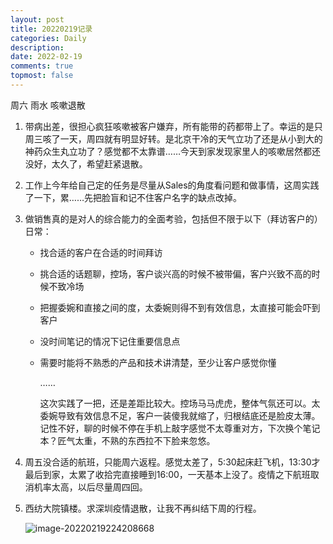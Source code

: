 ```yaml
---
layout: post
title: 20220219记录
categories: Daily
description: 
date: 2022-02-19
comments: true
topmost: false
---
```


周六 雨水 咳嗽退散

1. 带病出差，很担心疯狂咳嗽被客户嫌弃，所有能带的药都带上了。幸运的是只周三咳了一天，周四就有明显好转。是北京干冷的天气立功了还是从小到大的神药众生丸立功了？感觉都不太靠谱……今天到家发现家里人的咳嗽居然都还没好，太久了，希望赶紧退散。

1. 工作上今年给自己定的任务是尽量从Sales的角度看问题和做事情，这周实践了一下，累……先把脸盲和记不住客户名字的缺点改掉。

1. 做销售真的是对人的综合能力的全面考验，包括但不限于以下（拜访客户的）日常：

   - 找合适的客户在合适的时间拜访

   - 挑合适的话题聊，控场，客户谈兴高的时候不被带偏，客户兴致不高的时候不致冷场

   - 把握委婉和直接之间的度，太委婉则得不到有效信息，太直接可能会吓到客户

   - 没时间笔记的情况下记住重要信息点

   - 需要时能将不熟悉的产品和技术讲清楚，至少让客户感觉你懂

     ……

     这次实践了一把，还是差距比较大。控场马马虎虎，整体气氛还可以。太委婉导致有效信息不足，客户一装傻我就缩了，归根结底还是脸皮太薄。记性不好，聊的时候不停在手机上敲字感觉不太尊重对方，下次换个笔记本？匠气太重，不熟的东西拉不下脸来忽悠。

1. 周五没合适的航班，只能周六返程。感觉太差了，5:30起床赶飞机，13:30才最后到家，太累了收拾完直接睡到16:00，一天基本上没了。疫情之下航班取消机率太高，以后尽量周四回。

1. 西纺大院镇楼。求深圳疫情退散，让我不再纠结下周的行程。

   ![image-20220219224208668](https://cdn.jsdelivr.net/gh/bong860313/MyImage/202202192242087.png)
